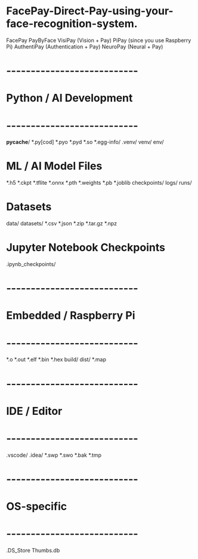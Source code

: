 # FacePay-Direct-Pay-using-your-face-recognition-system.
FacePay  PayByFace  VisiPay (Vision + Pay)  PiPay (since you use Raspberry Pi)  AuthentiPay (Authentication + Pay)  NeuroPay (Neural + Pay)
# ---------------------------
# Python / AI Development
# ---------------------------
__pycache__/
*.py[cod]
*.pyo
*.pyd
*.so
*.egg-info/
.venv/
venv/
env/

# ML / AI Model Files
*.h5
*.ckpt
*.tflite
*.onnx
*.pth
*.weights
*.pb
*.joblib
checkpoints/
logs/
runs/

# Datasets
data/
datasets/
*.csv
*.json
*.zip
*.tar.gz
*.npz

# Jupyter Notebook Checkpoints
.ipynb_checkpoints/

# ---------------------------
# Embedded / Raspberry Pi
# ---------------------------
*.o
*.out
*.elf
*.bin
*.hex
build/
dist/
*.map

# ---------------------------
# IDE / Editor
# ---------------------------
.vscode/
.idea/
*.swp
*.swo
*.bak
*.tmp

# ---------------------------
# OS-specific
# ---------------------------
.DS_Store
Thumbs.db
